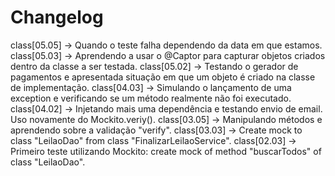 # Changelog

class[05.05] -> Quando o teste falha dependendo da data em que estamos.
class[05.03] -> Aprendendo a usar o @Captor para capturar objetos criados dentro da classe a ser testada.
class[05.02] -> Testando o gerador de pagamentos e apresentada situação em que um objeto é criado na classe de implementação.
class[04.03] -> Simulando o lançamento de uma exception e verificando se um método realmente não foi executado.
class[04.02] -> Injetando mais uma dependência e testando envio de email. Uso novamente do Mockito.veriy().
class[03.05] -> Manipulando métodos e aprendendo sobre a validação "verify".
class[03.03] -> Create mock to class "LeilaoDao" from class "FinalizarLeilaoService".
class[02.03] -> Primeiro teste utilizando Mockito: create mock of method "buscarTodos" of class "LeilaoDao".
